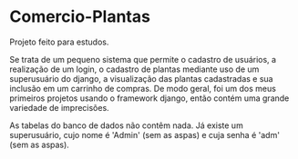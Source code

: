 # Comercio-Plantas
Projeto feito para estudos.

Se trata de um pequeno sistema que permite o cadastro de usuários, a realização de um login, o cadastro de plantas mediante uso de um superusuário
do django, a visualização das plantas cadastradas e sua inclusão em um carrinho de compras. De modo geral, foi um dos meus primeiros projetos usando
o framework django, então contém uma grande variedade de imprecisões.

As tabelas do banco de dados não contêm nada. Já existe um superusuário, cujo nome é 'Admin' (sem as aspas) e cuja senha é 'adm' (sem as aspas).

